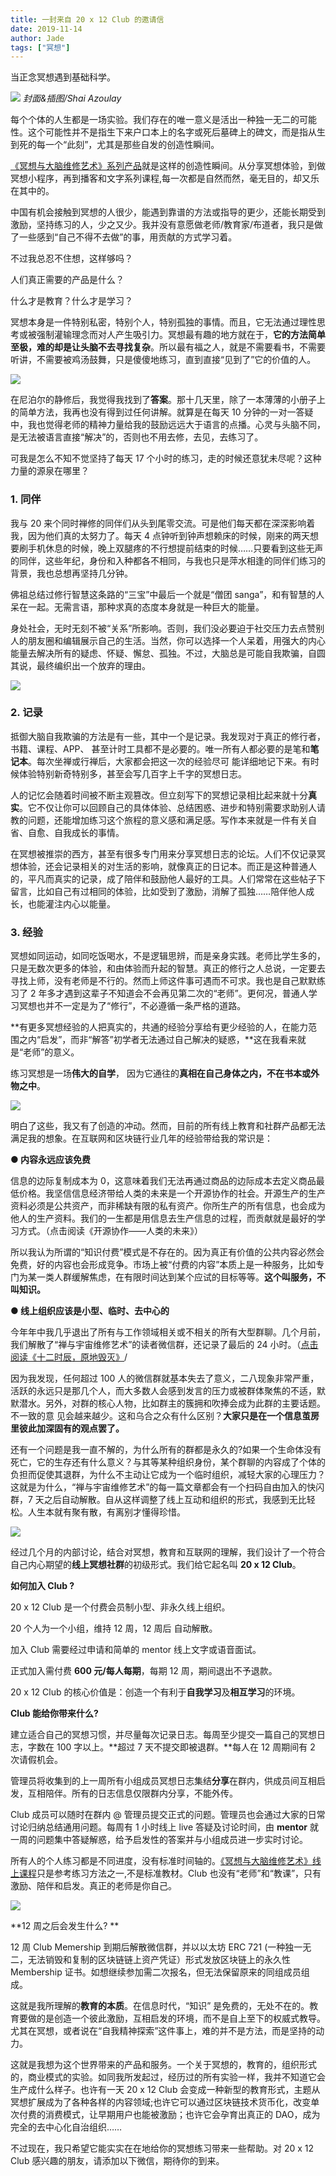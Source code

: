 ```yaml
---
title: 一封来自 20 x 12 Club 的邀请信
date: 2019-11-14
author: Jade
tags: ["冥想"]
---
```


当正念冥想遇到基础科学。

<!--more-->

![](https://cosmosrepair-1257028016.cos.ap-beijing.myqcloud.com/WechatIMG12.jpeg)
*封面&插图/Shai Azoulay*

每个个体的人生都是一场实验。我们存在的唯一意义是活出一种独一无二的可能性。这个可能性并不是指生下来户口本上的名字或死后墓碑上的碑文，而是指从生到死的每一个“此刻”，尤其是那些自发的创造性瞬间。

[《冥想与大脑维修艺术》系列产品](https://mp.weixin.qq.com/s?__biz=MzA5Nzk4MDMxMg==&mid=2247484680&idx=1&sn=2a5b8f1e1f1c1e6820adf5cc95d997fe&chksm=9099dfffa7ee56e9408aa248731e3e3e502c984ca1e577decc28d66d458f2e93a600dc6d6b40&scene=21#wechat_redirect)就是这样的创造性瞬间。从分享冥想体验，到做冥想小程序，再到播客和文字系列课程,每一次都是自然而然，毫无目的，却又乐在其中的。

中国有机会接触到冥想的人很少，能遇到靠谱的方法或指导的更少，还能长期受到激励，坚持练习的人，少之又少。我并没有意愿做老师/教育家/布道者，我只是做了一些感到“自己不得不去做”的事，用贡献的方式学习着。

不过我总忍不住想，这样够吗？

人们真正需要的产品是什么？

什么才是教育？什么才是学习？

冥想本身是一件特别私密，特别个人，特别孤独的事情。而且，它无法通过理性思考或被强制灌输理念而对人产生吸引力。冥想最有趣的地方就在于，**它的方法简单至极，难的却是让头脑不去寻找复杂**。所以最有福之人，就是不需要看书，不需要听讲，不需要被鸡汤鼓舞，只是傻傻地练习，直到直接“见到了”它的价值的人。

![](https://cosmosrepair-1257028016.cos.ap-beijing.myqcloud.com/71573787970_.pic_hd.jpg)

在尼泊尔的静修后，我觉得我找到了**答案**。那十几天里，除了一本薄薄的小册子上的简单方法，我再也没有得到过任何讲解。就算是在每天 10 分钟的一对一答疑中，我也觉得老师的精神力量给我的鼓励远远大于语言的点播。心灵与头脑不同，是无法被语言直接“解决”的，否则也不用去修，去见，去练习了。

可我是怎么不知不觉坚持了每天 17 个小时的练习，走的时候还意犹未尽呢？这种力量的源泉在哪里？

### 1. 同伴

我与 20 来个同时禅修的同伴们从头到尾零交流。可是他们每天都在深深影响着我，因为他们真的太努力了。每天 4 点钟听到钟声想赖床的时候，刚来的两天想要刷手机休息的时候，晚上双腿疼的不行想提前结束的时候……只要看到这些无声的同伴，这些年纪，身份和入种都各不相同，与我也只是萍水相逢的同伴们练习的背景，我也总想再坚持几分钟。

佛祖总结过修行智慧这条路的“三宝”中最后一个就是“僧团 sanga”，和有智慧的人呆在一起。无需言语，那种求真的态度本身就是一种巨大的能量。

身处社会，无时无刻不被“关系”所影响。否则，我们没必要迫于社交压力去点赞别人的朋友圈和编辑展示自己的生活。当然，你可以选择一个人呆着，用强大的内心能量去解决所有的疑虑、怀疑、懈怠、孤独。不过，大脑总是可能自我欺骗，自圆其说，最终编织出一个放弃的理由。

![](https://cosmosrepair-1257028016.cos.ap-beijing.myqcloud.com/91573787972_.pic_hd.jpg)

### 2.   记录

抵御大脑自我欺骗的方法是有一些，其中一个是记录。我发现对于真正的修行者，书籍、课程、APP、 甚至计时工具都不是必要的。唯一所有人都必要的是笔和**笔记本**。每次坐禅或行禅后，大家都会把这一次的经验尽可 能详细地记下来。有时候体验特别新奇特别多，甚至会写几百字上千字的冥想日志。

人的记忆会随着时间被不断主观篡改。但立刻写下的冥想记录相比起来就十分**真实**。它不仅让你可以回顾自己的具体体验、总结困惑、进步和特别需要求助别人请教的问题，还能增加练习这个旅程的意义感和满足感。写作本来就是一件有关自省、自愈、自我成长的事情。

在冥想被推崇的西方，甚至有很多专门用来分享冥想日志的论坛。人们不仅记录冥想体验，还会记录相关的对生活的影响，就像真正的日记本。而正是这种普通人的，平凡而真实的记录，成了陪伴和鼓励他人最好的工具。人们常常在这些帖子下留言，比如自己有过相同的体验，比如受到了激励，消解了孤独……陪伴他人成长，也能灌注内心以能量。



### 3.   经验

冥想如同运动，如同吃饭喝水，不是逻辑思辨，而是亲身实践。老师比学生多的，只是无数次更多的体验，和由体验而升起的智慧。真正的修行之人总说，一定要去寻找上师，没有老师是不行的。然而上师这件事可遇而不可求。我也是自己默默练习了 2 年多才遇到这辈子不知道会不会再见第二次的“老师”。更何况，普通人学习冥想也并不一定是为了“修行”，不必遵循一条严格的道路。

**有更多冥想经验的人把真实的，共通的经验分享给有更少经验的人，在能力范围之内“启发”，而非“解答”初学者无法通过自己解决的疑惑，**这在我看来就是“老师”的意义。

练习冥想是一场**伟大的自学**， 因为它通往的**真相在自己身体之内，不在书本或外物之中**。

![](https://cosmosrepair-1257028016.cos.ap-beijing.myqcloud.com/111573787974_.pic_hd.jpg)

明白了这些，我又有了创造的冲动。然而，目前的所有线上教育和社群产品都无法满足我的想象。在互联网和区块链行业几年的经验带给我的常识是：

**● 内容永远应该免费**

信息的边际复制成本为 0，这意味着我们无法再通过商品的边际成本去定义商品最低价格。我坚信信息经济带给人类的未来是一个开源协作的社会。开源生产的生产资料必须是公共资产，而非稀缺有限的私有资产。你所生产的所有信息，也会成为他人的生产资料。我们的一生都是用信息去生产信息的过程，而贡献就是最好的学习方式。（点击阅读《开源协作——人类的未来》）

所以我认为所谓的“知识付费”模式是不存在的。因为真正有价值的公共内容必然会免费，好的内容也会形成竞争。市场上被“付费的内容”本质上是一种服务，比如专门为某一类人群缓解焦虑，在有限时间达到某个应试的目标等等。**这个叫服务，不叫知识。**

**● 线上组织应该是小型、临时、去中心的**

今年年中我几乎退出了所有与工作领域相关或不相关的所有大型群聊。几个月前，我们解散了“禅与宇宙维修艺术”的读者微信群，还记录了最后的 24 小时。（[点击阅读《十二时辰，原地毁灭》](https://mp.weixin.qq.com/s?__biz=MzA5Nzk4MDMxMg==&mid=2247484354&idx=1&sn=429d91b7eb89ccf5ae2163b621068a76&chksm=9099d935a7ee5023e1a113312c8c9b8fc9497d89a61da77727156c3442242350c57be575d886&scene=21#wechat_redirect)/

因为我发现，任何超过 100 人的微信群就基本失去了意义，二八现象非常严重，活跃的永远只是那几个人，而大多数人会感到发言的压力或被群体聚焦的不适，默默潜水。另外，对群的核心人物，比如群主的簇拥和吹捧会成为此群的主要话题。不一致的意 见会越来越少。这和乌合之众有什么区别？**大家只是在一个信息茧房里彼此加深固有的观点罢了。**

还有一个问题是我一直不解的，为什么所有的群都是永久的?如果一个生命体没有死亡，它的生存还有什么意义？与其等某种组织身份，某个群聊的内容成了个体的负担而促使其退群，为什么不主动让它成为一个临时组织，减轻大家的心理压力？这就是为什么，“禅与宇宙维修艺术”的每一篇文章都会有一个扫码自由加入的快闪群，7 天之后自动解散。自从这样调整了线上互动和组织的形式，我感到无比轻松。人生本就有聚有散，有离别才懂得珍惜。

![](https://cosmosrepair-1257028016.cos.ap-beijing.myqcloud.com/81573787971_.pic_hd.jpg)

经过几个月的内部讨论，结合对冥想，教育和互联网的理解，我们设计了一个符合自己内心期望的**线上冥想社群**的初级形式。我们给它起名叫 **20 x 12 Club**。

**如何加入 Club ?** 

20 x 12 Club 是一个付费会员制小型、非永久线上组织。

20 个人为一个小组，维持 12 周，12 周后 自动解散。

加入 Club 需要经过申请和简单的 mentor 线上文字或语音面试。

正式加入需付费 **600 元/每人每期**，每期 12 周，期间退出不予退款。

20 x 12 Club 的核心价值是：创造一个有利于**自我学习**及**相互学习**的环境。

**Club 能给你带来什么?** 

建立适合自己的冥想习惯，并尽量每次记录日志。每周至少提交一篇自己的冥想日志，字数在 100 字以上。**超过 7 天不提交即被退群。**每人在 12 周期间有 2 次请假机会。

管理员将收集到的上一周所有小组成员冥想日志集结**分享**在群内，供成员间互相启发，互相陪伴。所有的日志信息仅限群内分享，不能外传。

Club 成员可以随时在群内 @ 管理员提交正式的问题。管理员也会通过大家的日常讨论归纳总结通用问题。每周有 1 小时线上 live 答疑及讨论时间，由 **mentor** 就一周的问题集中答疑解惑，给予启发性的答案并与小组成员进一步实时讨论。

所有人的个人练习都是不同进度，没有标准时间轴的。[《冥想与大脑维修艺术》线上课程](https://mp.weixin.qq.com/s?__biz=MzA5Nzk4MDMxMg==&mid=2247484680&idx=1&sn=2a5b8f1e1f1c1e6820adf5cc95d997fe&chksm=9099dfffa7ee56e9408aa248731e3e3e502c984ca1e577decc28d66d458f2e93a600dc6d6b40&scene=21#wechat_redirect)只是参考练习方法之一,不是标准教材。Club 也没有“老师”和“教课”，只有激励、陪伴和启发。真正的老师是你自己。

![](https://cosmosrepair-1257028016.cos.ap-beijing.myqcloud.com/101573787973_.pic_hd.jpg)

**12 周之后会发生什么? **

12 周 Club Memership 到期后解散微信群，并以以太坊 ERC 721 (一种独一无二，无法销毁和复制的区块链链上资产凭证）形式发放区块链上的永久性 Membership 证书。如想继续参加需二次报名，但无法保留原来的同组成员组成。

这就是我所理解的**教育的本质**。在信息时代，“知识” 是免费的，无处不在的。教育要做的是创造一个彼此激励，互相启发的环境，而不是自上至下的权威式教导。尤其在冥想，或者说在“自我精神探索”这件事上，难的并不是方法，而是坚持的动力。

这就是我想为这个世界带来的产品和服务。一个关于冥想的，教育的，组织形式的，商业模式的实验。如同我所发起过，经历过的所有实验一样，我并不知道它会生产成什么样子。也许有一天 20 x 12 Club 会变成一种新型的教育形式，主题从冥想扩展成为了各种各样的内容领域;也许它可以通过区块链技术货币化，改变单次付费的消费模式，让早期用户也能被激励；也许它会孕育出真正的 DAO，成为完全的去中心化自治组织……

不过现在，我只希望它能实实在在地给你的冥想练习带来一些帮助。对 20 x 12 Club 感兴趣的朋友，请添加以下微信，期待你的到来。

